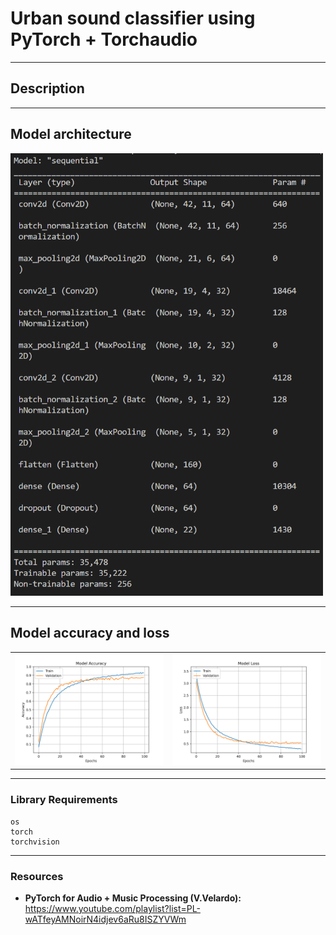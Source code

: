 # Urban sound classifier using PyTorch + Torchaudio
---
## **Description**

---
## **Model architecture**
<img src="images/model_architecture.png" alt="architecture" width = '500'/>

---
## **Model accuracy and loss**

<table>
  <tr>
    <td><img src="images/model_accuracy.png" alt="accuracy"/></td>
    <td><img src="images/model_loss.png" alt="loss"/></td>
  </tr>
 </table>



---
### **Library Requirements**
    os
    torch
    torchvision

--- 

### **Resources**
- **PyTorch for Audio + Music Processing (V.Velardo):** https://www.youtube.com/playlist?list=PL-wATfeyAMNoirN4idjev6aRu8ISZYVWm